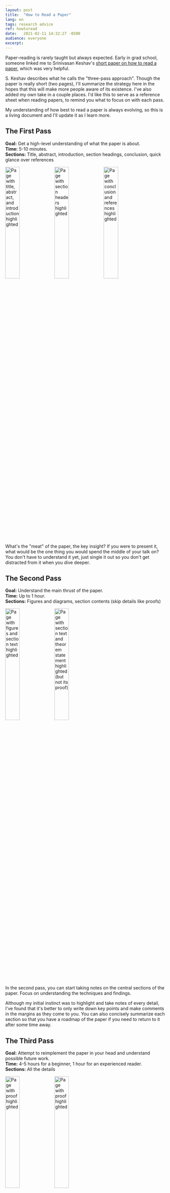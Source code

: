 ```yaml
---
layout:	post
title:	"How to Read a Paper"
lang: en
tags: research advice
ref: howtoread
date:	2021-02-11 14:32:27 -0500
audience: everyone
excerpt:
---
```


Paper-reading is rarely taught but always expected. Early in grad school, someone linked me to Srinivasan Keshav's [short paper on how to read a paper](http://ccr.sigcomm.org/online/files/p83-keshavA.pdf), which was very helpful. 

S. Keshav describes what he calls the "three-pass approach". Though the paper is really short (two pages), I'll summarize the strategy here in the hopes that this will make more people aware of its existence. I've also added my own take in a couple places. I'd like this to serve as a reference sheet when reading papers, to remind you what to focus on with each pass.

My understanding of how best to read a paper is always evolving, so this is a living document and I'll update it as I learn more.

## The First Pass

**Goal:** Get a high-level understanding of what the paper is about.  
**Time:** 5-10 minutes.  
**Sections:** Title, abstract, introduction, section headings, conclusion, quick glance over references

<div style="width: 100%">
<img src="../../../files/read-paper/pass1-1.jpg" style="width: 30%" alt="Page with title, abstract, and introduction highlighted"/>
<img src="../../../files/read-paper/pass1-2.jpg" style="width: 30%" alt="Page with section headers highlighted"/>
<img src="../../../files/read-paper/pass1-3.jpg" style="width: 30%" alt="Page with conclusion and references highlighted"/>
</div>

What's the "meat" of the paper, the key insight? If you were to present it, what would be the one thing you would spend the middle of your talk on? You don't have to understand it yet, just single it out so you don't get distracted from it when you dive deeper.

## The Second Pass

**Goal:** Understand the main thrust of the paper.  
**Time:** Up to 1 hour.  
**Sections:** Figures and diagrams, section contents (skip details like proofs)

<div style="width: 100%">
<img src="../../../files/read-paper/pass2-1.jpg" style="width: 30%" alt="Page with figures and section text highlighted"/>
<img src="../../../files/read-paper/pass2-2.jpg" style="width: 30%" alt="Page with section text and theorem statement highlighted (but not its proof)"/>
</div>

In the second pass, you can start taking notes on the central sections of the paper. Focus on understanding the techniques and findings. 

Although my initial instinct was to highlight and take notes of every detail, I've found that it's better to only write down key points and make comments in the margins as they come to you. You can also concisely summarize each section so that you have a roadmap of the paper if you need to return to it after some time away.

## The Third Pass

**Goal:** Attempt to reimplement the paper in your head and understand possible future work.  
**Time:** 4-5 hours for a beginner, 1 hour for an experienced reader.  
**Sections:** All the details

<div style="width: 100%">
<img src="../../../files/read-paper/pass3-1.jpg" style="width: 30%" alt="Page with proof highlighted"/>
<img src="../../../files/read-paper/pass3-2.jpg" style="width: 30%" alt="Page with proof highlighted"/>
</div>

In this pass you're looking for a really deep understanding of the work. Why did they use the techniques they did? Do you see problems with their approach? What does research imply about the rest of the field, both in how it connects to it and how it will change it going forward?

## A Fourth Pass?

After getting into the nitty-gritty, I usually need to zoom back out once more and remind myself of the point of this paper. What was the core of the paper, the main idea the authors had that they then constructed the paper around? Why should I care about it? If I'm presenting it, why should others care about it?

## Conclusion

Depending on what you want out of a paper, you don't have to do all the passes. If you are just perusing a research area or trying to find a paper that's worth your time, you may only apply the first pass to many papers before deciding on one to dig into. If you're presenting a paper to a reading group or class, on the other hand, you certainly need to do two passes at the very least. If you're going to build on a paper for your research, you'll need to do the same, and do a deep-dive à la third pass for the most relevant sections, if not the entire paper.

Happy reading!